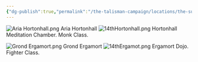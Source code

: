 ```yaml
---
{"dg-publish":true,"permalink":"/the-talisman-campaign/locations/the-sunken-spire/levels-players/14th-classrooms-h-and-e/","noteIcon":""}
---
```


![Aria Hortonhall.png](/img/user/The%20Talisman%20Campaign/NPCs/Aria%20Hortonhall.png)
Aria Hortonhall
![14thHortonhall.png](/img/user/The%20Talisman%20Campaign/Locations/The%20Sunken%20Spire/Levels%20(Players)/14thHortonhall.png)
Hortonhall Meditation Chamber. Monk Class.

![Grond Ergamort.png](/img/user/The%20Talisman%20Campaign/NPCs/Grond%20Ergamort.png)
Grond Ergamort
![14thErgamot.png](/img/user/The%20Talisman%20Campaign/Locations/The%20Sunken%20Spire/Levels%20(Players)/14thErgamot.png)
Ergamort Dojo. Fighter Class.

